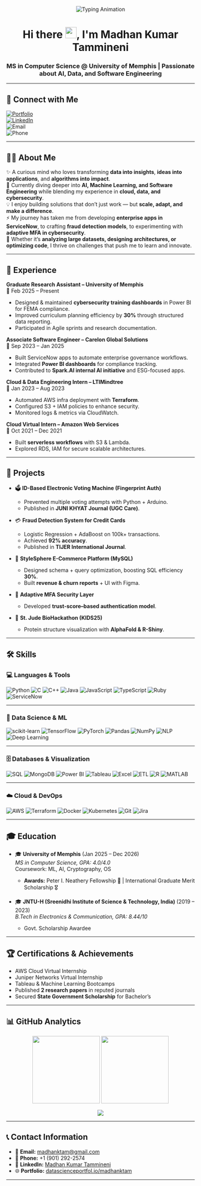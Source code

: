 <!-- Profile Banner -->
<!-- Header with Typing Animation -->
<p align="center">
  <img src="https://readme-typing-svg.herokuapp.com?font=Fira+Code&size=25&pause=1000&color=00C2FF&center=true&vCenter=true&width=600&lines=AI+%26+Data+Science+Enthusiast;Software+Engineer;Cloud+%26+Cybersecurity+Researcher;Always+Learning+%26+Exploring+New+Tech" alt="Typing Animation" />
</p>

<h1 align="center">Hi there <img src="https://raw.githubusercontent.com/MartinHeinz/MartinHeinz/master/wave.gif" width="30px">, I'm Madhan Kumar Tammineni</h1>
<h3 align="center">MS in Computer Science @ University of Memphis | Passionate about AI, Data, and Software Engineering</h3>


---


## 🔗 Connect with Me  

[![Portfolio](https://img.shields.io/badge/Portfolio-8A2BE2?style=for-the-badge&logo=google-chrome&logoColor=white)](https://www.datascienceportfol.io/madhanktam)  
[![LinkedIn](https://img.shields.io/badge/LinkedIn-0A66C2?style=for-the-badge&logo=linkedin&logoColor=white)](https://www.linkedin.com/in/madhan-kumar-tammineni-4487a4197/)  
![Email](https://img.shields.io/badge/Email-madhanktam@gmail.com-D14836?style=for-the-badge&logo=gmail&logoColor=white)  
![Phone](https://img.shields.io/badge/Phone-%2B1--901--292--2574-25D366?style=for-the-badge&logo=whatsapp&logoColor=white)  

---

## 👨‍💻 About Me

✨ A curious mind who loves transforming **data into insights**, **ideas into applications**, and **algorithms into impact**.  
🌱 Currently diving deeper into **AI, Machine Learning, and Software Engineering** while blending my experience in **cloud, data, and cybersecurity**.  
💡 I enjoy building solutions that don’t just work — but **scale, adapt, and make a difference**.  
⚡ My journey has taken me from developing **enterprise apps in ServiceNow**, to crafting **fraud detection models**, to experimenting with **adaptive MFA in cybersecurity**.  
🚀 Whether it’s **analyzing large datasets, designing architectures, or optimizing code**, I thrive on challenges that push me to learn and innovate.  

---

## 💼 Experience

**Graduate Research Assistant – University of Memphis**  
📅 Feb 2025 – Present  
- Designed & maintained **cybersecurity training dashboards** in Power BI for FEMA compliance.  
- Improved curriculum planning efficiency by **30%** through structured data reporting.  
- Participated in Agile sprints and research documentation.  

**Associate Software Engineer – Carelon Global Solutions**  
📅 Sep 2023 – Jan 2025  
- Built ServiceNow apps to automate enterprise governance workflows.  
- Integrated **Power BI dashboards** for compliance tracking.  
- Contributed to **Spark.AI internal AI initiative** and ESG-focused apps.  

**Cloud & Data Engineering Intern – LTIMindtree**  
📅 Jan 2023 – Aug 2023  
- Automated AWS infra deployment with **Terraform**.  
- Configured S3 + IAM policies to enhance security.  
- Monitored logs & metrics via CloudWatch.  

**Cloud Virtual Intern – Amazon Web Services**  
📅 Oct 2021 – Dec 2021  
- Built **serverless workflows** with S3 & Lambda.  
- Explored RDS, IAM for secure scalable architectures.  

---

## 🚀 Projects

- 🗳️ **ID-Based Electronic Voting Machine (Fingerprint Auth)**  
  - Prevented multiple voting attempts with Python + Arduino.  
  - Published in **JUNI KHYAT Journal (UGC Care)**.  

- 💳 **Fraud Detection System for Credit Cards**  
  - Logistic Regression + AdaBoost on 100k+ transactions.  
  - Achieved **92% accuracy**.  
  - Published in **TIJER International Journal**.  

- 🛒 **StyleSphere E-Commerce Platform (MySQL)**  
  - Designed schema + query optimization, boosting SQL efficiency **30%**.  
  - Built **revenue & churn reports** + UI with Figma.  

- 🔐 **Adaptive MFA Security Layer**  
  - Developed **trust-score–based authentication model**.  

- 🧬 **St. Jude BioHackathon (KIDS25)**  
  - Protein structure visualization with **AlphaFold & R-Shiny**.  

---

## 🛠️ Skills

### 💻 Languages & Tools  
![Python](https://img.shields.io/badge/Python-3776AB?style=for-the-badge&logo=python&logoColor=white) 
![C](https://img.shields.io/badge/C-00599C?style=for-the-badge&logo=c&logoColor=white) 
![C++](https://img.shields.io/badge/C++-00599C?style=for-the-badge&logo=cplusplus&logoColor=white) 
![Java](https://img.shields.io/badge/Java-007396?style=for-the-badge&logo=java&logoColor=white) 
![JavaScript](https://img.shields.io/badge/JavaScript-F7DF1E?style=for-the-badge&logo=javascript&logoColor=black) 
![TypeScript](https://img.shields.io/badge/TypeScript-3178C6?style=for-the-badge&logo=typescript&logoColor=white) 
![Ruby](https://img.shields.io/badge/Ruby-CC342D?style=for-the-badge&logo=ruby&logoColor=white)  
![ServiceNow](https://img.shields.io/badge/ServiceNow-1BB55C?style=for-the-badge&logo=servicenow&logoColor=white)  

---

### 🤖 Data Science & ML  
![scikit-learn](https://img.shields.io/badge/scikit--learn-F7931E?style=for-the-badge&logo=scikitlearn&logoColor=white) 
![TensorFlow](https://img.shields.io/badge/TensorFlow-FF6F00?style=for-the-badge&logo=tensorflow&logoColor=white) 
![PyTorch](https://img.shields.io/badge/PyTorch-EE4C2C?style=for-the-badge&logo=pytorch&logoColor=white) 
![Pandas](https://img.shields.io/badge/Pandas-150458?style=for-the-badge&logo=pandas&logoColor=white) 
![NumPy](https://img.shields.io/badge/NumPy-013243?style=for-the-badge&logo=numpy&logoColor=white) 
![NLP](https://img.shields.io/badge/NLP-CC0000?style=for-the-badge&logo=OpenAI&logoColor=white) 
![Deep Learning](https://img.shields.io/badge/Deep_Learning-000000?style=for-the-badge&logo=Keras&logoColor=white)  

---

### 🗄️ Databases & Visualization  
![SQL](https://img.shields.io/badge/SQL-025E8C?style=for-the-badge&logo=postgresql&logoColor=white) 
![MongoDB](https://img.shields.io/badge/MongoDB-47A248?style=for-the-badge&logo=mongodb&logoColor=white) 
![Power BI](https://img.shields.io/badge/PowerBI-F2C811?style=for-the-badge&logo=powerbi&logoColor=black) 
![Tableau](https://img.shields.io/badge/Tableau-E97627?style=for-the-badge&logo=tableau&logoColor=white) 
![Excel](https://img.shields.io/badge/Excel-217346?style=for-the-badge&logo=microsoft-excel&logoColor=white) 
![ETL](https://img.shields.io/badge/ETL-FF6F00?style=for-the-badge&logo=apache-airflow&logoColor=white) 
![R](https://img.shields.io/badge/R-276DC3?style=for-the-badge&logo=r&logoColor=white) 
![MATLAB](https://img.shields.io/badge/MATLAB-0076A8?style=for-the-badge&logo=mathworks&logoColor=white)  

---

### ☁️ Cloud & DevOps  
![AWS](https://img.shields.io/badge/AWS-232F3E?style=for-the-badge&logo=amazonaws&logoColor=white) 
![Terraform](https://img.shields.io/badge/Terraform-7B42BC?style=for-the-badge&logo=terraform&logoColor=white) 
![Docker](https://img.shields.io/badge/Docker-2496ED?style=for-the-badge&logo=docker&logoColor=white) 
![Kubernetes](https://img.shields.io/badge/Kubernetes-326CE5?style=for-the-badge&logo=kubernetes&logoColor=white) 
![Git](https://img.shields.io/badge/Git-F05032?style=for-the-badge&logo=git&logoColor=white) 
![Jira](https://img.shields.io/badge/Jira-0052CC?style=for-the-badge&logo=jira&logoColor=white)  

---

## 🎓 Education

- 🎓 **University of Memphis** (Jan 2025 – Dec 2026)  
  *MS in Computer Science, GPA: 4.0/4.0*  
  Coursework: ML, AI, Cryptography, OS
  - **Awards:** Peter I. Neathery Fellowship 🏅 | International Graduate Merit Scholarship 🎖️ 

- 🎓 **JNTU-H (Sreenidhi Institute of Science & Technology, India)** (2019 – 2023)  
  *B.Tech in Electronics & Communication, GPA: 8.44/10*  
  - Govt. Scholarship Awardee  

---

## 🏆 Certifications & Achievements

- AWS Cloud Virtual Internship  
- Juniper Networks Virtual Internship  
- Tableau & Machine Learning Bootcamps  
- Published **2 research papers** in reputed journals  
- Secured **State Government Scholarship** for Bachelor’s  

---

## 📊 GitHub Analytics

<p align="center">
  <img src="https://github-readme-stats.vercel.app/api?username=Madhan120-prog&show_icons=true&theme=radical" height="180"/>
  <img src="https://github-readme-streak-stats.herokuapp.com/?user=Madhan120-prog&theme=radical" height="180"/>
</p>

<p align="center">
  <img src="https://github-readme-activity-graph.vercel.app/graph?username=Madhan120-prog&theme=react-dark&hide_border=true" />
</p>

---

## 📞 Contact Information

- 📧 **Email:** [madhanktam@gmail.com](mailto:madhanktam@gmail.com)  
- 📱 **Phone:** +1 (901) 292-2574  
- 🔗 **LinkedIn:** [Madhan Kumar Tammineni](https://www.linkedin.com/in/madhan-kumar-tammineni-4487a4197/)  
- 🌐 **Portfolio:** [datascienceportfol.io/madhanktam](https://www.datascienceportfol.io/madhanktam)  

---
